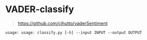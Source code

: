 # VADER-classify

> https://github.com/cjhutto/vaderSentiment

```
usage: usage: classify.py [-h] --input INPUT --output OUTPUT
```